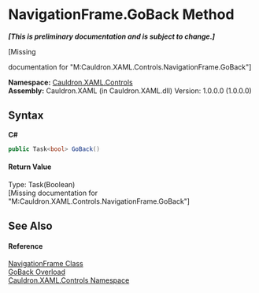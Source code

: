 # NavigationFrame.GoBack Method 
 _**\[This is preliminary documentation and is subject to change.\]**_

\[Missing <summary> documentation for "M:Cauldron.XAML.Controls.NavigationFrame.GoBack"\]

**Namespace:**&nbsp;<a href="N_Cauldron_XAML_Controls">Cauldron.XAML.Controls</a><br />**Assembly:**&nbsp;Cauldron.XAML (in Cauldron.XAML.dll) Version: 1.0.0.0 (1.0.0.0)

## Syntax

**C#**<br />
``` C#
public Task<bool> GoBack()
```


#### Return Value
Type: Task(Boolean)<br />\[Missing <returns> documentation for "M:Cauldron.XAML.Controls.NavigationFrame.GoBack"\]

## See Also


#### Reference
<a href="T_Cauldron_XAML_Controls_NavigationFrame">NavigationFrame Class</a><br /><a href="Overload_Cauldron_XAML_Controls_NavigationFrame_GoBack">GoBack Overload</a><br /><a href="N_Cauldron_XAML_Controls">Cauldron.XAML.Controls Namespace</a><br />
